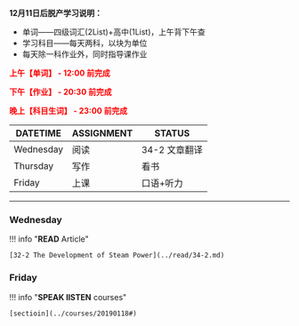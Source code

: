 **12月11日后脱产学习说明：**

* 单词——四级词汇(2List)+高中(1List)，上午背下午查
* 学习科目——每天两科，以块为单位
* 每天除一科作业外，同时指导课作业

**<font color='red'>上午【单词】 - 12:00 前完成</font>**

**<font color='red'>下午【作业】 - 20:30 前完成</font>**

**<font color='red'>晚上【科目生词】 - 23:00 前完成</font>**

DATETIME |  ASSIGNMENT | STATUS
------------ | ------------- | -------------
Wednesday | 阅读 | 34-2 文章翻译
Thursday | 写作 | 看书
Friday | 上课 | 口语+听力

----

### Wednesday

!!! info "**READ** Article"
    
    [32-2 The Development of Steam Power](../read/34-2.md)
    
### Friday

!!! info "**SPEAK lISTEN** courses"
    
    [sectioin](../courses/20190118#)
    